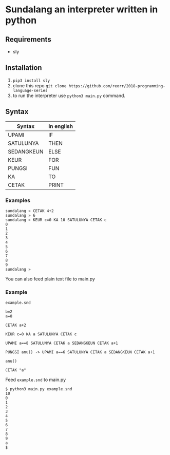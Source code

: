 Sundalang an interpreter written in python
===

## Requirements
- sly

## Installation
1. ```pip3 install sly```
2. clone this repo ```git clone https://github.com/reorr/2018-programming-language-series```
3. to run the interpreter use ```python3 main.py``` command.

## Syntax
| Syntax | In english |
| --- | --- |
| UPAMI | IF |
| SATULUNYA | THEN |
| SEDANGKEUN | ELSE |
| KEUR | FOR |
| PUNGSI | FUN |
| KA | TO |
| CETAK | PRINT |

### Examples
```
sundalang » CETAK 4+2
sundalang » 6
sundalang » KEUR c=0 KA 10 SATULUNYA CETAK c
0
1
2
3
4
5
6
7
8
9
sundalang » 
```

You can also feed plain text file to main.py

### Example
`example.snd`
```
b=2
a=8

CETAK a+2

KEUR c=0 KA a SATULUNYA CETAK c

UPAMI a==8 SATULUNYA CETAK a SEDANGKEUN CETAK a+1

PUNGSI anu() -> UPAMI a==6 SATULUNYA CETAK a SEDANGKEUN CETAK a+1

anu()

CETAK "a"
```
Feed `example.snd` to main.py
```
$ python3 main.py example.snd
10
0
1
2
3
4
5
6
7
8
9
a
$
```